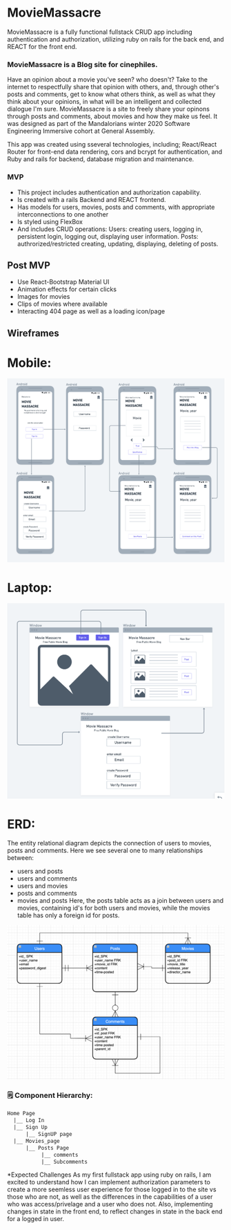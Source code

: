 # MovieMassacre
<!-- //Description of the project you'll be building with the objective described in non-technical language -->
MovieMassacre is a fully functional fullstack CRUD app including authentication and authorization, utilizing ruby on rails for the back end, and REACT for the front end. 

### MovieMassacre is a Blog site for cinephiles. 
Have an opinion about a movie you've seen? who doesn't? Take to the internet to respectfully share that opinion with others, and, through other's posts and comments, get to know what others think, as well as what they think about your opinions, in what will be an intelligent and collected dialogue I'm sure. MovieMassacre is a site to freely share your opinons through posts and comments, about movies and how they make us feel.
It was designed as part of the Mandalorians winter 2020 Software Engineering Immersive cohort at General Assembly.

This app was created using sseveral technologies, including; React/React Router for front-end data rendering, cors and bcrypt for authentication, and  Ruby and rails for backend, database migration and maintenance.


### MVP
* This project includes authentication and authorization capability.
* Is created with a rails Backend and REACT frontend.
* Has models for users, movies, posts and comments, with appropriate interconnections to one another
* Is styled using FlexBox
* And includes CRUD operations:
Users: creating users, logging in, persistent login, logging out, displaying user information.
Posts: authrorized/restricted creating, updating, displaying, deleting of posts.

## Post MVP
* Use React-Bootstrap Material UI 
* Animation effects for certain clicks
* Images for movies
* Clips of movies where available
* Interacting 404 page as well as a loading icon/page

## Wireframes

# Mobile:
<img src = "wireframe_movie_blog_project_4.png">

# Laptop:
<img src = "movie_blog_fullscreen.png">

# ERD:
The entity relational diagram depicts the connection of users to movies, posts and comments. Here we see several one to many relationships between: 
* users and posts
* users and comments
* users and movies
* posts and comments
* movies and posts
Here, the posts table acts as a join between users and movies, containing id's for both users and movies, while the movies table has only a foreign id for posts.
<img src = "ERD_movie_blog.png">


### 🗒️ Component Hierarchy:
```
Home Page
  |__ Log In
  |__ Sign Up
      |__ SignUP page
  |__ Movies_page 
      |__ Posts Page
           |__ comments
           |__ Subcomments
```

*Expected Challenges
As my first fullstack app using ruby on rails, I am excited to understand how I can implement authorization parameters to create a more seemless user experience for those logged in to the site vs those who are not, as well as the differences in the capabilities of a user who was access/privelage and a user who does not. Also, implementing changes in state in the front end, to reflect changes in state in the back end for a logged in user. 
